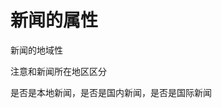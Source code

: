 # 新闻的属性

<!--
ID: 25d63e78-f24c-4d99-a53d-9f4ec603f3f2
Status: draft
Date: 2019-08-17T00:00:00
Modified: 2020-07-30T12:23:30
wp_id: 1819
-->

新闻的地域性

注意和新闻所在地区区分

是否是本地新闻，是否是国内新闻，是否是国际新闻